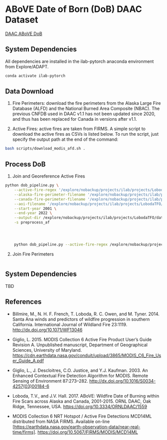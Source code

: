 # ABoVE Date of Born (DoB) DAAC Dataset

[DAAC ABoVE DoB](https://daac.ornl.gov/ABOVE/guides/Wildfires_Date_of_Burning.html)

## System Dependencies

All dependencies are installed in the ilab-pytorch anaconda environment from Explore/ADAPT.

```bash
conda activate ilab-pytorch
```

## Data Download

1. Fire Perimeters: download the fire perimeters from the Alaska Large Fire Database (ALFD) and the
National Burned Area Composite (NBAC). The previous CNFDB used in DAAC v1.1 has not been updated since
2020, and thus has been replaced for Canada in versions after v1.1.

2. Active Fires: active fires are taken from FIRMS. A simple script to download the active fires as CSVs
is listed below. To run the script, just specify the output path at the end of the command:

```bash
bash scripts/download_modis_afd.sh .
```

## Process DoB

1. Join and Georeference Active Fires

```bash
python dob_pipeline.py \
    --active-fire-regex '/explore/nobackup/projects/ilab/projects/LobodaTFO/data/ABoVE_DoB/DAAC_Update_2023/Active_Fires/MODIS_Active_Fire/*.csv' \
    --alaska-fire-perimeter-filename '/explore/nobackup/projects/ilab/projects/LobodaTFO/data/ABoVE_DoB/DAAC_Update_2023/Fire_Perimeters/ALFD_1940_2022/ALFD_1940_2022.shp' \
    --canada-fire-perimeter-filename '/explore/nobackup/projects/ilab/projects/LobodaTFO/data/ABoVE_DoB/DAAC_Update_2023/Fire_Perimeters/NBAC_1986_2022/nbac_1986_to_2022_20230630.shp' \
    --aoi-filename '/explore/nobackup/projects/ilab/projects/LobodaTFO/data/ABoVE_DoB/DAAC_Update_2023/Geometries/Alaska_Canada_Area/Canada_and_Alaska_Canada_Albers.gpkg' \
    --start-year 2001 \
    --end-year 2022 \
    --output-dir /explore/nobackup/projects/ilab/projects/LobodaTFO/data/ABoVE_DoB/DAAC_Update_2023/Development \
    -s preprocess_af




    python dob_pipeline.py --active-fire-regex /explore/nobackup/projects/ilab/projects/LobodaTFO/data/ABoVE_DoB/DAAC_Update_2023/Active_Fires/MODIS_Active_Fire/*.csv --alaska-fire-perimeter-filename /explore/nobackup/projects/ilab/projects/LobodaTFO/data/ABoVE_DoB/DAAC_Update_2023/Fire_Perimeters/ALFD_1940_2022/ALFD_1940_2022.shp --canada-fire-perimeter-filename /explore/nobackup/projects/ilab/projects/LobodaTFO/data/ABoVE_DoB/DAAC_Update_2023/Fire_Perimeters/NBAC_1986_2022/nbac_1986_to_2022_20230630.shp --aoi-filename /explore/nobackup/projects/ilab/projects/LobodaTFO/data/ABoVE_DoB/DAAC_Update_2023/Geometries/Alaska_Canada_Area/Canada_and_Alaska_Canada_Albers.gpkg --output-dir /explore/nobackup/projects/ilab/projects/LobodaTFO/data/ABoVE_DoB/DAAC_Update_2023/Development --start-year 2000 --end-year 2022 -s preprocess_af
```

2. Join Fire Perimeters

```bash
```

## System Dependencies

TBD

## References

- Billmire, M., N. H. F. French, T. Loboda, R. C. Owen, and M. Tyner. 2014. Santa Ana winds and predictors of wildfire progression in southern California. International Journal of Wildland Fire 23:1119. http://dx.doi.org/10.1071/WF13046

- Giglio, L. 2015. MODIS Collection 6 Active Fire Product User’s Guide Revision A. Unpublished manuscript, Department of Geographical Sciences, University of Maryland. https://cdn.earthdata.nasa.gov/conduit/upload/3865/MODIS_C6_Fire_User_Guide_A.pdf

- Giglio, L., J. Descloitres, C.O. Justice, and Y.J. Kaufman. 2003. An Enhanced Contextual Fire Detection Algorithm for MODIS. Remote Sensing of Environment 87:273–282. http://dx.doi.org/10.1016/S0034-4257(03)00184-6

- Loboda, T.V., and J.V. Hall. 2017. ABoVE: Wildfire Date of Burning within Fire Scars across Alaska and Canada, 2001-2015. ORNL DAAC, Oak Ridge, Tennessee, USA. https://doi.org/10.3334/ORNLDAAC/1559

- MODIS Collection 6 NRT Hotspot / Active Fire Detections MCD14ML distributed from NASA FIRMS. Available on-line [https://earthdata.nasa.gov/earth-observation-data/near-real-time/firms]. https://doi.org/10.5067/FIRMS/MODIS/MCD14ML
